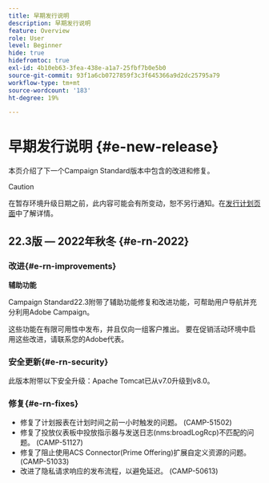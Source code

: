 ```yaml
---
title: 早期发行说明
description: 早期发行说明
feature: Overview
role: User
level: Beginner
hide: true
hidefromtoc: true
exl-id: 4b10eb63-3fea-438e-a1a7-25fbf7b0e5b0
source-git-commit: 93f1a6cb0727859f3c3f645366a9d2dc25795a79
workflow-type: tm+mt
source-wordcount: '183'
ht-degree: 19%

---
```



# 早期发行说明 {#e-new-release}

本页介绍了下一个Campaign Standard版本中包含的改进和修复。

>[!CAUTION]
>
> 在暂存环境升级日期之前，此内容可能会有所变动，恕不另行通知。在[发行计划页面](../../rn/using/release-planning.md)中了解详情。

## 22.3版 — 2022年秋冬 {#e-rn-2022}

### 改进{#e-rn-improvements}

**辅助功能**

Campaign Standard22.3附带了辅助功能修复和改进功能，可帮助用户导航并充分利用Adobe Campaign。

这些功能在有限可用性中发布，并且仅向一组客户推出。 要在促销活动环境中启用这些改进，请联系您的Adobe代表。

<!--
* **Data retention**

    Data retention periods have been reduced to avoid overloading Campaign server. However, you can still modify these values and define a custom period of time based on your needs and data retention policies. To change retention periods, contact Adobe.
-->

### 安全更新{#e-rn-security}

此版本附带以下安全升级：Apache Tomcat已从v7.0升级到v8.0。

### 修复{#e-rn-fixes}

* 修复了计划报表在计划时间之前一小时触发的问题。 (CAMP-51502)
* 修复了投放仪表板中投放指示器与发送日志(nms:broadLogRcp)不匹配的问题。 (CAMP-51127)
* 修复了阻止使用ACS Connector(Prime Offering)扩展自定义资源的问题。 (CAMP-51033)
* 改进了隐私请求响应的发布流程，以避免延迟。 (CAMP-50613)